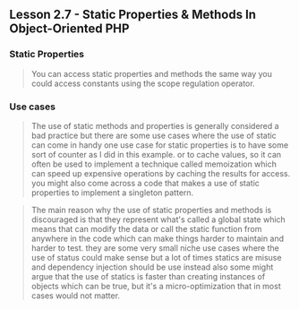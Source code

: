 ## Lesson 2.7 - Static Properties & Methods In Object-Oriented PHP

### Static Properties

> You can access static properties and methods the same way you could access
> constants using the scope regulation operator.

### Use cases

> The use of static methods and properties is generally considered a bad practice
> but there are some use cases where the use of static can come in handy one use
> case for static properties is to have some sort of counter as I did in this example.
> or to cache values, so it can often be used to implement a technique called memoization
> which can speed up expensive operations by caching the results for access. you might also
> come across a code that makes a use of static properties to implement a singleton pattern.

> The main reason why the use of static properties and methods is discouraged is that
> they represent what's called a global state which means that can modify the data or call
> the static function from anywhere in the code which can make things harder to maintain
> and harder to test. they are some very small niche use cases where the use of status
> could make sense but a lot of times statics are misuse and dependency injection should
> be use instead also some might argue that the use of statics is faster than creating
> instances of objects which can be true, but it's a micro-optimization that in most cases
> would not matter.